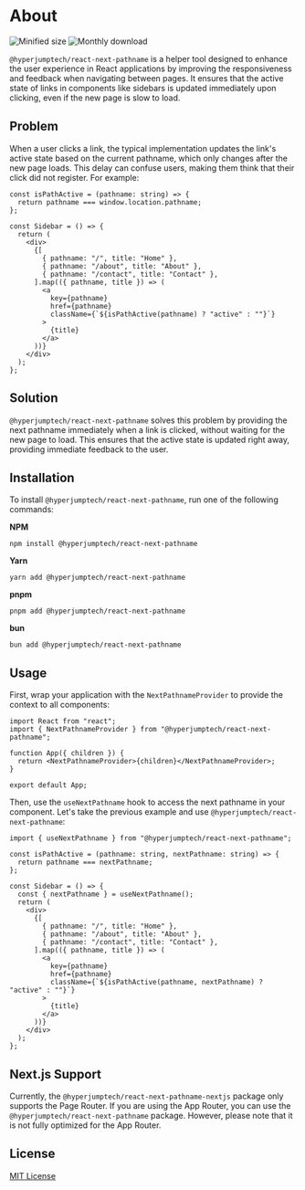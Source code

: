 # About

![Minified size](https://img.shields.io/bundlephobia/min/@hyperjumptech/react-next-pathname) ![Monthly download](https://img.shields.io/npm/dm/@hyperjumptech/react-next-pathname)

`@hyperjumptech/react-next-pathname` is a helper tool designed to enhance the user experience in React applications by improving the responsiveness and feedback when navigating between pages. It ensures that the active state of links in components like sidebars is updated immediately upon clicking, even if the new page is slow to load.

## Problem

When a user clicks a link, the typical implementation updates the link's active state based on the current pathname, which only changes after the new page loads. This delay can confuse users, making them think that their click did not register. For example:

```tsx
const isPathActive = (pathname: string) => {
  return pathname === window.location.pathname;
};

const Sidebar = () => {
  return (
    <div>
      {[
        { pathname: "/", title: "Home" },
        { pathname: "/about", title: "About" },
        { pathname: "/contact", title: "Contact" },
      ].map(({ pathname, title }) => (
        <a
          key={pathname}
          href={pathname}
          className={`${isPathActive(pathname) ? "active" : ""}`}
        >
          {title}
        </a>
      ))}
    </div>
  );
};
```

## Solution

`@hyperjumptech/react-next-pathname` solves this problem by providing the next pathname immediately when a link is clicked, without waiting for the new page to load. This ensures that the active state is updated right away, providing immediate feedback to the user.

## Installation

To install `@hyperjumptech/react-next-pathname`, run one of the following commands:

**NPM**

```
npm install @hyperjumptech/react-next-pathname
```

**Yarn**

```
yarn add @hyperjumptech/react-next-pathname
```

**pnpm**

```
pnpm add @hyperjumptech/react-next-pathname
```

**bun**

```
bun add @hyperjumptech/react-next-pathname
```

## Usage

First, wrap your application with the `NextPathnameProvider` to provide the context to all components:

```tsx
import React from "react";
import { NextPathnameProvider } from "@hyperjumptech/react-next-pathname";

function App({ children }) {
  return <NextPathnameProvider>{children}</NextPathnameProvider>;
}

export default App;
```

Then, use the `useNextPathname` hook to access the next pathname in your component. Let's take the previous example and use `@hyperjumptech/react-next-pathname`:

```tsx
import { useNextPathname } from "@hyperjumptech/react-next-pathname";

const isPathActive = (pathname: string, nextPathname: string) => {
  return pathname === nextPathname;
};

const Sidebar = () => {
  const { nextPathname } = useNextPathname();
  return (
    <div>
      {[
        { pathname: "/", title: "Home" },
        { pathname: "/about", title: "About" },
        { pathname: "/contact", title: "Contact" },
      ].map(({ pathname, title }) => (
        <a
          key={pathname}
          href={pathname}
          className={`${isPathActive(pathname, nextPathname) ? "active" : ""}`}
        >
          {title}
        </a>
      ))}
    </div>
  );
};
```

## Next.js Support

Currently, the `@hyperjumptech/react-next-pathname-nextjs` package only supports the Page Router. If you are using the App Router, you can use the `@hyperjumptech/react-next-pathname` package. However, please note that it is not fully optimized for the App Router.

## License

[MIT License](/LICENSE)
